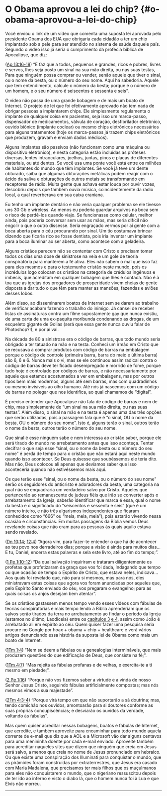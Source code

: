 # O Obama aprovou a lei do chip? {#o-obama-aprovou-a-lei-do-chip}

Você enviou o link de um vídeo que comenta uma suposta lei aprovada pelo presidente Obama dos EUA que obrigaria cada cidadão a ter um chip implantado sob a pele para ser atendido no sistema de saúde daquele país. Segundo o vídeo isso já seria o cumprimento da profecia bíblica de Apocalipse, que diz:

([Ap 13:16-18](http://bibliaonline.com.br/acf/ap/13/16-18)) “E faz que a todos, pequenos e grandes, ricos e pobres, livres e servos, lhes seja posto um sinal na sua mão direita, ou nas suas testas, Para que ninguém possa comprar ou vender, senão aquele que tiver o sinal, ou o nome da besta, ou o número do seu nome. Aqui há sabedoria. Aquele que tem entendimento, calcule o número da besta; porque é o número de um homem, e o seu número é seiscentos e sessenta e seis”.

O vídeo não passa de uma grande bobagem e de mais um boato de Internet. O projeto de lei que foi efetivamente aprovado não tem nada de obrigar pessoas a implantarem chips. Ele simplesmente regulamenta o implante de qualquer coisa em pacientes, seja isso um marca-passo, dispensador de medicamentos, válvula de coração, desfibrilador eletrônico, ouvido biônico (implante coclear) ou mesmo chips eletrônicos necessários para alguns tratamentos (hoje os marca-passos já trazem chips eletrônicos que produzem, gravam e enviam dados médicos).

Alguns implantes são passivos (não funcionam como uma máquina ou dispositivo eletrônico), e nesta categoria estão incluídas as próteses diversas, lentes intraoculares, joelhos, juntas, pinos e placas de diferentes materiais, ou até dentes. Se você usa uma ponte você está entre os milhões de habitantes do mundo que têm implantes. Se você já teve um dente obturado, saiba que algumas obturações metálicas podem reagir com o ácido da saliva e obturações de outros metais se transformando em receptores de rádio. Muita gente que achava estar louca por ouvir vozes, descobriu depois que também ouvia música, coincidentemente da rádio local, a qual reverberava em sua caixa craniana.

Eu tenho um implante dentário e não veria qualquer problema se ele tivesse uns 30 Gb e wireless. Ao menos eu poderia guardar arquivos na boca sem o risco de perdê-los quando viajo. Se funcionasse como celular, melhor ainda, pois poderia conversar sem usar as mãos, mas seria difícil não engolir o que o outro dissesse. Seria engraçado vermos por aí gente com a boca aberta para o céu procurando por sinal. Um tio costumava brincar dizendo que ficaria rico se fosse dentista, pois iria inventar um implante para a boca iluminar ao ser aberta, como acontece com a geladeira.

Alguns cristãos parecem não se contentar com Cristo e precisam tomar todos os dias uma dose de sinistrose na veia e um gole de teoria conspiratória para manterem a fé ativa. Eles não sabem o mal que isso faz para eles mesmos e para o testemunho cristão neste mundo, pois os incrédulos logo colocam os cristãos na categoria de crédulos ingênuos e imbecis, que acreditam em qualquer bobagem que lhes é contada. Não é à toa que as igrejas dos pregadores de prosperidade vivem cheias de gente disposta a dar tudo o que têm para manter as mansões, fazendas e aviões desses lobos.

Além disso, ao disseminarem boatos de Internet sem se darem ao trabalho de verificar acabam fazendo o trabalho do inimigo. Já cansei de receber listas de assinaturas contra um filme supostamente gay que nunca existiu, de uma carta de uma ex-paquita moribunda condenando as drogas, de um esqueleto gigante de Golias (será que essa gente nunca ouviu falar de Photoshop?!), e por aí vai.

Na década de 80 a sinistrose era o código de barras, que todo mundo seria obrigado a ter tatuado na mão e na testa. Conheci um irmão em Cristo que se recusava a comprar produtos com código de barras na embalagem porque o código de controle (primeira barra, barra do meio e última barra) são 6, 6 e 6\. Nunca mais o vi, mas se ele continuou assim radical contra o código de barras deve ter ficado desempregado e morrido de fome, porque tudo hoje é controlado por códigos de barras, e não necessariamente por aquele que estamos acostumados a ver em embalagens, mas por outros tipos bem mais modernos, alguns até sem barras, mas com quadradinhos ou mesmo invisíveis ao olho humano. Até nós já nascemos com um código de barras no polegar que nos identifica, ao qual chamamos de “digital”.

É preciso entender que Apocalipse não fala de código de barras e nem de chip, mas simplesmente de “um sinal na sua mão direita, ou nas suas testas”. Além disso, o sinal na mão e na testa é apenas uma das três opções que serão utilizadas, pois a passagem fala que é “o sinal, OU o nome da besta, OU o número do seu nome”. Isto é, alguns terão o sinal, outros terão o nome da besta, outros terão o número do seu nome.

Que sinal é esse ninguém sabe e nem interessa ao cristão saber, porque ele será tirado do mundo no arrebatamento antes que isso aconteça. Tentar decifrar o que seja esse “sinal, ou o nome da besta ou o número do seu nome” é perda de tempo para o cristão que não estará aqui neste mundo quando isso acontecer. Se Deus quisesse que soubéssemos ele teria dito. Mas não, Deus colocou ali apenas que devíamos saber que isso aconteceria quando não estivéssemos mais aqui.

Os que terão esse “sinal, ou o nome da besta, ou o número do seu nome” serão os seguidores do anticristo e adoradores da besta, uma categoria na qual não se enquadraria um verdadeiro salvo por Cristo. Aqueles que pertencerão ao remanescente de judeus fiéis que irão se converter após o arrebatamento da Igreja, saberão identificar que marca é essa, qual o nome da besta e o significado do “seiscentos e sessenta e seis” (que é um número inteiro, e não três algarismos independentes que ficaram conhecidos como “666” ou “meia, meia, meia”), pois estarão vivendo nessa ocasião e circunstâncias. Em muitas passagens da Bíblia vemos Deus revelando coisas que não eram para as pessoas às quais aquilo estava sendo revelado.

([Dn 10:14](http://bibliaonline.com.br/acf/dn/10/14); [12:4](http://bibliaonline.com.br/acf/dn/12/4)) “Agora vim, para fazer-te entender o que há de acontecer ao teu povo nos derradeiros dias; porque a visão é ainda para muitos dias... E tu, Daniel, encerra estas palavras e sela este livro, até ao fim do tempo;”.

([1 Pe 1:10-12](http://bibliaonline.com.br/acf/1pe/1/10-12)) “Da qual salvação inquiriram e trataram diligentemente os profetas que profetizaram da graça que vos foi dada, Indagando que tempo ou que ocasião de tempo o Espírito de Cristo, que estava neles, indicava... Aos quais foi revelado que, não para si mesmos, mas para nós, eles ministravam estas coisas que agora vos foram anunciadas por aqueles que, pelo Espírito Santo enviado do céu, vos pregaram o evangelho; para as quais coisas os anjos desejam bem atentar”.

Se os cristãos gastassem menos tempo vendo esses vídeos com fábulas de teorias conspiratórias e mais tempo lendo a Bíblia aprenderiam que os salvos serão tirados da terra no arrebatamento ao findar o período da Igreja (estamos no último, Laodiceia) entre os [capítulos 3](http://bibliaonline.com.br/acf/ap/3) [e 4](http://bibliaonline.com.br/acf/ap/4), assim como João é arrebatado ali em espírito ao céu. Quem quiser fazer uma pesquisa séria procure no Google por hoax + obama + chip + healthcare e verá vários artigos denunciando essa história da suposta lei de Obama como mais um boato de Internet.

([1Tm 1:4](http://bibliaonline.com.br/acf/1tm/1/4)) “Nem se deem a fábulas ou a genealogias intermináveis, que mais produzem questões do que edificação de Deus, que consiste na fé;”.

([1Tm 4:7](http://bibliaonline.com.br/acf/1tm/4/7)) “Mas rejeita as fábulas profanas e de velhas, e exercita-te a ti mesmo em piedade;”.

([2 Pe 1:16](http://bibliaonline.com.br/acf/2pe/1/16)) “Porque não vos fizemos saber a virtude e a vinda de nosso Senhor Jesus Cristo, seguindo fábulas artificialmente compostas; mas nós mesmos vimos a sua majestade”.

([2Tm 4:3-4](http://bibliaonline.com.br/acf/2tm/4/3-4)) “Porque virá tempo em que não suportarão a sã doutrina; mas, tendo comichão nos ouvidos, amontoarão para si doutores conforme as suas próprias concupiscências; e desviarão os ouvidos da verdade, voltando às fábulas”.

Mas quem quiser acreditar nessas bobagens, boatos e fábulas de Internet, que acredite, e também aproveite para encaminhar para todo mundo aquela corrente de e-mail que diz que a AOL e a Microsoft vão dar alguns centavos para uma menininha doente por cada e-mail enviado. Aproveite também para acreditar naqueles sites que dizem que ninguém que creia em Jesus será salvo, a menos que creia no nome de Jesus pronunciado em hebraico. Ou que existe uma conspiração dos Illuminati para conquistar o mundo, que as pirâmides foram construídas por extraterrestres, que Jesus era casado com Maria Madalena, que precisamos ter mais filhos que os muçulmanos para eles não conquistarem o mundo, que o nigeriano ressuscitou depois de ter ido ao inferno e visto o diabo lá, que o homem nunca foi à Lua e que Elvis não morreu.

*****